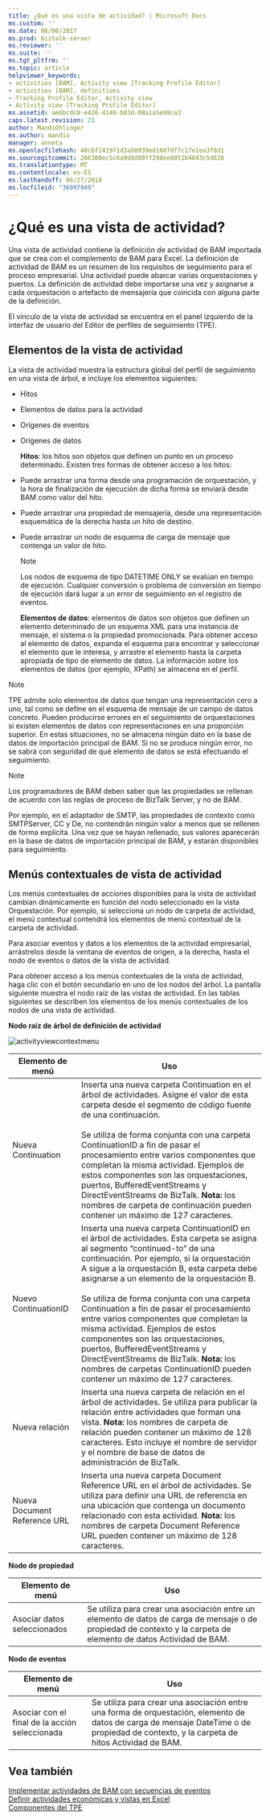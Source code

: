 ```yaml
---
title: ¿Qué es una vista de actividad? | Microsoft Docs
ms.custom: ''
ms.date: 06/08/2017
ms.prod: biztalk-server
ms.reviewer: ''
ms.suite: ''
ms.tgt_pltfrm: ''
ms.topic: article
helpviewer_keywords:
- activities [BAM], Activity view [Tracking Profile Editor]
- activities [BAM], definitions
- Tracking Profile Editor, Activity view
- Activity view [Tracking Profile Editor]
ms.assetid: ae6bcdc8-e426-4148-b83d-08a1a5e99ca3
caps.latest.revision: 21
author: MandiOhlinger
ms.author: mandia
manager: anneta
ms.openlocfilehash: 48cbf2419f1d3ab0939ed1607df7c17e1ea3f8d1
ms.sourcegitcommit: 266308ec5c6a9d8d80ff298ee6051b4843c5d626
ms.translationtype: MT
ms.contentlocale: es-ES
ms.lasthandoff: 06/27/2018
ms.locfileid: "36997949"
---
```

# <a name="what-is-an-activity-view"></a>¿Qué es una vista de actividad?
Una vista de actividad contiene la definición de actividad de BAM importada que se crea con el complemento de BAM para Excel. La definición de actividad de BAM es un resumen de los requisitos de seguimiento para el proceso empresarial. Una actividad puede abarcar varias orquestaciones y puertos. La definición de actividad debe importarse una vez y asignarse a cada orquestación o artefacto de mensajería que coincida con alguna parte de la definición.  
  
 El vínculo de la vista de actividad se encuentra en el panel izquierdo de la interfaz de usuario del Editor de perfiles de seguimiento (TPE).  
  
## <a name="activity-view-elements"></a>Elementos de la vista de actividad  
 La vista de actividad muestra la estructura global del perfil de seguimiento en una vista de árbol, e incluye los elementos siguientes:  
  
- Hitos  
  
- Elementos de datos para la actividad  
  
- Orígenes de eventos  
  
- Orígenes de datos  
  
  **Hitos**: los hitos son objetos que definen un punto en un proceso determinado. Existen tres formas de obtener acceso a los hitos:  
  
- Puede arrastrar una forma desde una programación de orquestación, y la hora de finalización de ejecución de dicha forma se enviará desde BAM como valor del hito.  
  
- Puede arrastrar una propiedad de mensajería, desde una representación esquemática de la derecha hasta un hito de destino.  
  
- Puede arrastrar un nodo de esquema de carga de mensaje que contenga un valor de hito.  
  
  > [!NOTE]
  >  Los nodos de esquema de tipo DATETIME ONLY se evalúan en tiempo de ejecución. Cualquier conversión o problema de conversión en tiempo de ejecución dará lugar a un error de seguimiento en el registro de eventos.  
  
  **Elementos de datos**: elementos de datos son objetos que definen un elemento determinado de un esquema XML para una instancia de mensaje, el sistema o la propiedad promocionada. Para obtener acceso al elemento de datos, expanda el esquema para encontrar y seleccionar el elemento que le interesa, y arrastre el elemento hasta la carpeta apropiada de tipo de elemento de datos. La información sobre los elementos de datos (por ejemplo, XPath) se almacena en el perfil.  
  
> [!NOTE]
>  TPE admite solo elementos de datos que tengan una representación cero a uno, tal como se define en el esquema de mensaje de un campo de datos concreto. Pueden producirse errores en el seguimiento de orquestaciones si existen elementos de datos con representaciones en una proporción superior. En estas situaciones, no se almacena ningún dato en la base de datos de importación principal de BAM. Si no se produce ningún error, no se sabrá con seguridad de qué elemento de datos se está efectuando el seguimiento.  
  
> [!NOTE]
>  Los programadores de BAM deben saber que las propiedades se rellenan de acuerdo con las reglas de proceso de BizTalk Server, y no de BAM.  
>   
>  Por ejemplo, en el adaptador de SMTP, las propiedades de contexto como SMTPServer, CC y De, no contendrán ningún valor a menos que se rellenen de forma explícita. Una vez que se hayan rellenado, sus valores aparecerán en la base de datos de importación principal de BAM, y estarán disponibles para seguimiento.  
  
## <a name="activity-view-context-menus"></a>Menús contextuales de vista de actividad  
 Los menús contextuales de acciones disponibles para la vista de actividad cambian dinámicamente en función del nodo seleccionado en la vista Orquestación. Por ejemplo, si selecciona un nodo de carpeta de actividad, el menú contextual contendrá los elementos de menú contextual de la carpeta de actividad.  
  
 Para asociar eventos y datos a los elementos de la actividad empresarial, arrástrelos desde la ventana de eventos de origen, a la derecha, hasta el nodo de eventos o datos de la vista de actividad.  
  
 Para obtener acceso a los menús contextuales de la vista de actividad, haga clic con el botón secundario en uno de los nodos del árbol. La pantalla siguiente muestra el nodo raíz de las vistas de actividad. En las tablas siguientes se describen los elementos de los menús contextuales de los nodos de una vista de actividad.  
  
 **Nodo raíz de árbol de definición de actividad**  
  
 ![](../core/media/activityviewcontextmenu.gif "activityviewcontextmenu")  
  
|Elemento de menú|Uso|  
|---------------|-----------|  
|Nueva Continuation|Inserta una nueva carpeta Continuation en el árbol de actividades. Asigne el valor de esta carpeta desde el segmento de código fuente de una continuación.<br /><br /> Se utiliza de forma conjunta con una carpeta ContinuationID a fin de pasar el procesamiento entre varios componentes que completan la misma actividad. Ejemplos de estos componentes son las orquestaciones, puertos, BufferedEventStreams y DirectEventStreams de BizTalk. **Nota:** los nombres de carpeta de continuación pueden contener un máximo de 127 caracteres.|  
|Nuevo ContinuationID|Inserta una nueva carpeta ContinuationID en el árbol de actividades. Esta carpeta se asigna al segmento “continued-to” de una continuación. Por ejemplo, si la orquestación A sigue a la orquestación B, esta carpeta debe asignarse a un elemento de la orquestación B.<br /><br /> Se utiliza de forma conjunta con una carpeta Continuation a fin de pasar el procesamiento entre varios componentes que completan la misma actividad. Ejemplos de estos componentes son las orquestaciones, puertos, BufferedEventStreams y DirectEventStreams de BizTalk. **Nota:** los nombres de carpetas ContinuationID pueden contener un máximo de 127 caracteres.|  
|Nueva relación|Inserta una nueva carpeta de relación en el árbol de actividades. Se utiliza para publicar la relación entre actividades que forman una vista. **Nota:** los nombres de carpeta de relación pueden contener un máximo de 128 caracteres. Esto incluye el nombre de servidor y el nombre de base de datos de administración de BizTalk.|  
|Nueva Document Reference URL|Inserta una nueva carpeta Document Reference URL en el árbol de actividades. Se utiliza para definir una URL de referencia en una ubicación que contenga un documento relacionado con esta actividad. **Nota:** los nombres de carpeta Document Reference URL pueden contener un máximo de 128 caracteres.|  
  
 **Nodo de propiedad**  
  
|Elemento de menú|Uso|  
|---------------|-----------|  
|Asociar datos seleccionados|Se utiliza para crear una asociación entre un elemento de datos de carga de mensaje o de propiedad de contexto y la carpeta de elemento de datos Actividad de BAM.|  
  
 **Nodo de eventos**  
  
|Elemento de menú|Uso|  
|---------------|-----------|  
|Asociar con el final de la acción seleccionada|Se utiliza para crear una asociación entre una forma de orquestación, elemento de datos de carga de mensaje DateTime o de propiedad de contexto, y la carpeta de hitos Actividad de BAM.|  
  
## <a name="see-also"></a>Vea también  
 [Implementar actividades de BAM con secuencias de eventos](../core/implementing-bam-activities-with-event-streams.md)   
 [Definir actividades económicas y vistas en Excel](../core/defining-business-activities-and-views-in-excel.md)   
 [Componentes del TPE](../core/components-of-the-tpe.md)